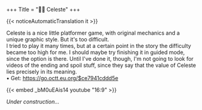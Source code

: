 +++
Title = "🧗‍♀️ Celeste"
+++

{{< noticeAutomaticTranslation it >}}



Celeste is a nice little platformer game, with original mechanics and a unique graphic style. But it's too difficult.  
I tried to play it many times, but at a certain point in the story the difficulty became too high for me. I should maybe try finishing it in guided mode, since the option is there. Until I've done it, though, I'm not going to look for videos of the ending and spoil stuff, since they say that the value of Celeste lies precisely in its meaning.  
	• Get: <https://go.octt.eu.org/$ce7941cddd5e>  

{{< embed _bM0uEAis14 youtube "16:9" >}}

_Under construction..._
